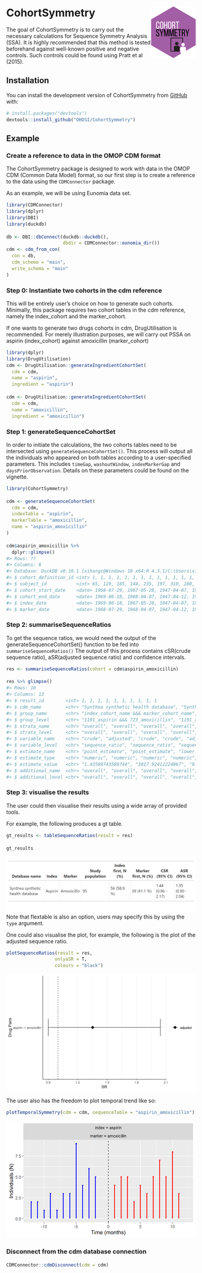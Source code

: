 
<!-- README.md is generated from README.Rmd. Please edit that file -->

# CohortSymmetry <a href="https://oxford-pharmacoepi.github.io/CohortSymmetry/"><img src="man/figures/logo.png" align="right" height="137" alt="CohortSymmetry website" /></a>

<!-- badges: start -->
<!-- badges: end -->

The goal of CohortSymmetry is to carry out the necessary calculations
for Sequence Symmetry Analysis (SSA). It is highly recommended that this
method is tested beforehand against well-known positive and negative
controls. Such controls could be found using Pratt et al (2015).

## Installation

You can install the development version of CohortSymmetry from
[GitHub](https://github.com/) with:

``` r
# install.packages("devtools")
devtools::install_github("OHDSI/CohortSymmetry")
```

## Example

### Create a reference to data in the OMOP CDM format

The CohortSymmetry package is designed to work with data in the OMOP CDM
(Common Data Model) format, so our first step is to create a reference
to the data using the `CDMConnector` package.

As an example, we will be using Eunomia data set.

``` r
library(CDMConnector)
library(dplyr)
library(DBI)
library(duckdb)
 
db <- DBI::dbConnect(duckdb::duckdb(), 
                     dbdir = CDMConnector::eunomia_dir())
cdm <- cdm_from_con(
  con = db,
  cdm_schema = "main",
  write_schema = "main"
)
```

### Step 0: Instantiate two cohorts in the cdm reference

This will be entirely user’s choice on how to generate such cohorts.
Minimally, this package requires two cohort tables in the cdm reference,
namely the index_cohort and the marker_cohort.

If one wants to generate two drugs cohorts in cdm, DrugUtilisation is
recommended. For merely illustration purposes, we will carry out PSSA on
aspirin (index_cohort) against amoxicillin (marker_cohort)

``` r
library(dplyr)
library(DrugUtilisation)
cdm <- DrugUtilisation::generateIngredientCohortSet(
  cdm = cdm, 
  name = "aspirin",
  ingredient = "aspirin")

cdm <- DrugUtilisation::generateIngredientCohortSet(
  cdm = cdm,
  name = "amoxicillin",
  ingredient = "amoxicillin")
```

### Step 1: generateSequenceCohortSet

In order to initiate the calculations, the two cohorts tables need to be
intersected using `generateSequenceCohortSet()`. This process will
output all the individuals who appeared on both tables according to a
user-specified parameters. This includes `timeGap`, `washoutWindow`,
`indexMarkerGap` and `daysPriorObservation`. Details on these parameters
could be found on the vignette.

``` r
library(CohortSymmetry)
 
cdm <- generateSequenceCohortSet(
  cdm = cdm,
  indexTable = "aspirin",
  markerTable = "amoxicillin",
  name = "aspirin_amoxicillin"
)

cdm$aspirin_amoxicillin %>% 
  dplyr::glimpse()
#> Rows: ??
#> Columns: 6
#> Database: DuckDB v0.10.1 [xihangc@Windows 10 x64:R 4.3.1/C:\Users\xihangc\AppData\Local\Temp\RtmpC4bMGs\file35c046d476df.duckdb]
#> $ cohort_definition_id <int> 1, 1, 1, 1, 1, 1, 1, 1, 1, 1, 1, 1, 1, 1, 1, 1, 1…
#> $ subject_id           <int> 65, 119, 185, 144, 235, 197, 310, 280, 316, 331, …
#> $ cohort_start_date    <date> 1968-07-29, 1967-05-28, 1947-04-07, 1978-10-30, …
#> $ cohort_end_date      <date> 1969-06-18, 1968-04-07, 1947-04-12, 1979-09-04, …
#> $ index_date           <date> 1969-06-18, 1967-05-28, 1947-04-07, 1978-10-30, …
#> $ marker_date          <date> 1968-07-29, 1968-04-07, 1947-04-12, 1979-09-04, …
```

### Step 2: summariseSequenceRatios

To get the sequence ratios, we would need the output of the
generateSequenceCohortSet() function to be fed into
`summariseSequenceRatios()` The output of this process contains
cSR(crude sequence ratio), aSR(adjusted sequence ratio) and confidence
intervals.

``` r
res <- summariseSequenceRatios(cohort = cdm$aspirin_amoxicillin)
 
res %>% glimpse()
#> Rows: 10
#> Columns: 13
#> $ result_id        <int> 1, 1, 1, 1, 1, 1, 1, 1, 1, 1
#> $ cdm_name         <chr> "Synthea synthetic health database", "Synthea synthet…
#> $ group_name       <chr> "index_cohort_name &&& marker_cohort_name", "index_co…
#> $ group_level      <chr> "1191_aspirin &&& 723_amoxicillin", "1191_aspirin &&&…
#> $ strata_name      <chr> "overall", "overall", "overall", "overall", "overall"…
#> $ strata_level     <chr> "overall", "overall", "overall", "overall", "overall"…
#> $ variable_name    <chr> "crude", "adjusted", "crude", "crude", "adjusted", "a…
#> $ variable_level   <chr> "sequence_ratio", "sequence_ratio", "sequence_ratio",…
#> $ estimate_name    <chr> "point_estimate", "point_estimate", "lower_CI", "uppe…
#> $ estimate_type    <chr> "numeric", "numeric", "numeric", "numeric", "numeric"…
#> $ estimate_value   <chr> "1.43589743589744", "3017.92412224067", "0.9573119756…
#> $ additional_name  <chr> "overall", "overall", "overall", "overall", "overall"…
#> $ additional_level <chr> "overall", "overall", "overall", "overall", "overall"…
```

### Step 3: visualise the results

The user could then visualise their results using a wide array of
provided tools.

For example, the following produces a gt table.

``` r
gt_results <- tableSequenceRatios(result = res)

gt_results
```

![](./man/figures/README-gt_table.png) Note that flextable is also an
option, users may specify this by using the `type` argument.

One could also visualise the plot, for example, the following is the
plot of the adjusted sequence ratio.

``` r
plotSequenceRatios(result = res,
                  onlyaSR = T,
                  colours = "black")
```

![](./man/figures/plotSR.png)

The user also has the freedom to plot temporal trend like so:

``` r
plotTemporalSymmetry(cdm = cdm, sequenceTable = "aspirin_amoxicillin")
```

![](./man/figures/plot_temporal.png)

### Disconnect from the cdm database connection

``` r
CDMConnector::cdmDisconnect(cdm = cdm)
```
